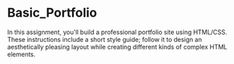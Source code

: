 # Basic_Portfolio

In this assignment, you'll build a professional portfolio site using HTML/CSS. These instructions include a short style guide; follow it to design an aesthetically pleasing layout while creating different kinds of complex HTML elements.
